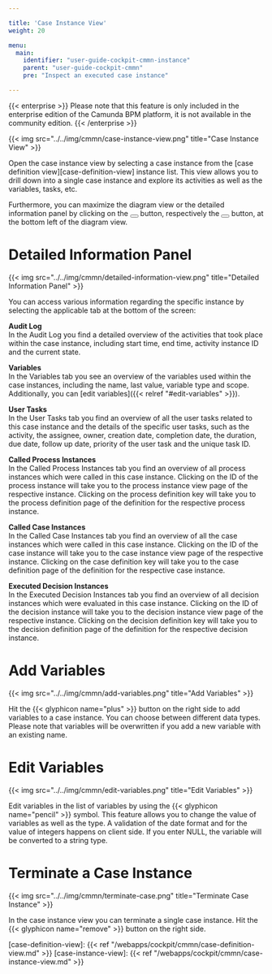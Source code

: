 ```yaml
---

title: 'Case Instance View'
weight: 20

menu:
  main:
    identifier: "user-guide-cockpit-cmmn-instance"
    parent: "user-guide-cockpit-cmmn"
    pre: "Inspect an executed case instance"

---
```

{{< enterprise >}}
Please note that this feature is only included in the enterprise edition of the Camunda BPM platform, it is not available in the community edition.
{{< /enterprise >}}

{{< img src="../../img/cmmn/case-instance-view.png" title="Case Instance View" >}}

Open the case instance view by selecting a case instance from the [case definition view][case-definition-view] instance list. This view allows you to drill down into a single case instance and explore its activities as well as the variables, tasks, etc.

Furthermore, you can maximize the diagram view or the detailed information panel by clicking on the <button class="btn btn-xs"><i class="glyphicon glyphicon-resize-full"></i></button> button, respectively the <button class="btn btn-xs"><i class="glyphicon glyphicon-menu-up"></i></button> button, at the bottom left of the diagram view.

# Detailed Information Panel

{{< img src="../../img/cmmn/detailed-information-view.png" title="Detailed Information Panel" >}}

You can access various information regarding the specific instance by selecting the applicable tab at the bottom of the screen:

**Audit Log**  
In the Audit Log you find a detailed overview of the activities that took place within the case instance, including start time, end time, activity instance ID and the current state.

**Variables**  
In the Variables tab you see an overview of the variables used within the case instances, including the name, last value, variable type and scope. Additionally, you can [edit variables]({{< relref "#edit-variables" >}}).

**User Tasks**  
In the User Tasks tab you find an overview of all the user tasks related to this case instance and the details of the specific user tasks, such as the activity, the assignee, owner, creation date, completion date, the duration, due date, follow up date, priority of the user task and the unique task ID.

**Called Process Instances**  
In the Called Process Instances tab you find an overview of all process instances which were called in this case instance. Clicking on the ID of the process instance will take you to the process instance view page of the respective instance. Clicking on the process definition key will take you to the process definition page of the definition for the respective process instance.

**Called Case Instances**  
In the Called Case Instances tab you find an overview of all the case instances which were called in this case instance. Clicking on the ID of the case instance will take you to the case instance view page of the respective instance. Clicking on the case definition key will take you to the case definition page of the definition for the respective case instance.

**Executed Decision Instances**  
In the Executed Decision Instances tab you find an overview of all decision instances which were evaluated in this case instance. Clicking on the ID of the decision instance will take you to the decision instance view page of the respective instance. Clicking on the decision definition key will take you to the decision definition page of the definition for the respective decision instance.

# Add Variables

{{< img src="../../img/cmmn/add-variables.png" title="Add Variables" >}}

Hit the {{< glyphicon name="plus" >}} button on the right side to add variables to a case instance. You can choose between different data types. Please note that variables will be overwritten if you add a new variable with an existing name.


# Edit Variables

{{< img src="../../img/cmmn/edit-variables.png" title="Edit Variables" >}}

Edit variables in the list of variables by using the {{< glyphicon name="pencil" >}} symbol. This feature allows you to change the value of variables as well as the type. A validation of the date format and for the value of integers happens on client side. If you enter NULL, the variable will be converted to a string type.


# Terminate a Case Instance

{{< img src="../../img/cmmn/terminate-case.png" title="Terminate Case Instance" >}}

In the case instance view you can terminate a single case instance. Hit the {{< glyphicon name="remove" >}} button on the right side.


[case-definition-view]: {{< ref "/webapps/cockpit/cmmn/case-definition-view.md" >}}
[case-instance-view]: {{< ref "/webapps/cockpit/cmmn/case-instance-view.md" >}}
